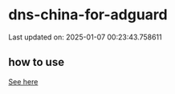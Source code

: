 # dns-china-for-adguard

Last updated on: 2025-01-07 00:23:43.758611

## how to use

[See here](https://github.com/AdguardTeam/AdGuardHome/wiki/Configuration#upstreams-from-file)